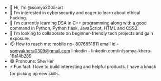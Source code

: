 - 👋 Hi, I’m @somya2005-art  
- 👀 I’m interested in cybersecurity and eager to learn about ethical hacking. 
- 🌱 I’m currently learning DSA in C++ programming along with a good command in Python, Python flask, JavaScript, HTML and CSS3.  
- 💞️ I’m looking to collaborate on beginner-friendly tech projects and gain exposure. 
- 📫 How to reach me:
  mobile no- 8076651611
  email id - somyakhera0309@gmail.com    linkedin - linkedin.com/in/somya-khera-18a14b289
- 😄 Pronouns: She/Her  
- ⚡ Fun fact: I love to build interesting and helpful products. I have a knack for picking up new skills. 

